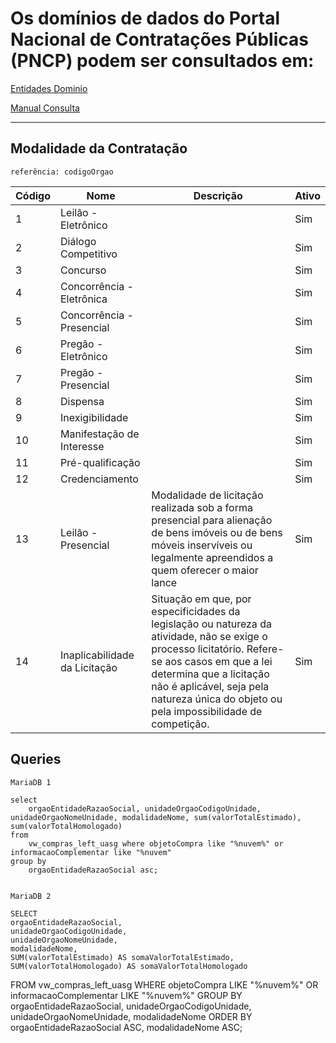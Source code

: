 # Os domínios de dados do Portal Nacional de Contratações Públicas (PNCP) podem ser consultados em:  
[Entidades Dominio](https://pncp.gov.br/app/entidades-dominio)

[Manual Consulta](https://www.gov.br/pncp/pt-br/central-de-conteudo/manuais/versoes-anteriores/ManualPNCPAPIConsultasVerso1.0.pdf)

------
## Modalidade da Contratação
    referência: codigoOrgao


| Código | Nome                          | Descrição                                                                                                                                                                                                 | Ativo |
|--------|-------------------------------|-----------------------------------------------------------------------------------------------------------------------------------------------------------------------------------------------------------|-------|
| 1      | Leilão - Eletrônico           |                                                                                                                                                                                                           | Sim   |
| 2      | Diálogo Competitivo           |                                                                                                                                                                                                           | Sim   |
| 3      | Concurso                      |                                                                                                                                                                                                           | Sim   |
| 4      | Concorrência - Eletrônica     |                                                                                                                                                                                                           | Sim   |
| 5      | Concorrência - Presencial     |                                                                                                                                                                                                           | Sim   |
| 6      | Pregão - Eletrônico           |                                                                                                                                                                                                           | Sim   |
| 7      | Pregão - Presencial           |                                                                                                                                                                                                           | Sim   |
| 8      | Dispensa                      |                                                                                                                                                                                                           | Sim   |
| 9      | Inexigibilidade               |                                                                                                                                                                                                           | Sim   |
| 10     | Manifestação de Interesse     |                                                                                                                                                                                                           | Sim   |
| 11     | Pré-qualificação              |                                                                                                                                                                                                           | Sim   |
| 12     | Credenciamento                |                                                                                                                                                                                                           | Sim   |
| 13     | Leilão - Presencial           | Modalidade de licitação realizada sob a forma presencial para alienação de bens imóveis ou de bens móveis inservíveis ou legalmente apreendidos a quem oferecer o maior lance                                 | Sim   |
| 14     | Inaplicabilidade da Licitação | Situação em que, por especificidades da legislação ou natureza da atividade, não se exige o processo licitatório. Refere-se aos casos em que a lei determina que a licitação não é aplicável, seja pela natureza única do objeto ou pela impossibilidade de competição. | Sim   |



## Queries

    MariaDB 1

    select 
        orgaoEntidadeRazaoSocial, unidadeOrgaoCodigoUnidade, unidadeOrgaoNomeUnidade, modalidadeNome, sum(valorTotalEstimado), sum(valorTotalHomologado)
    from 
        vw_compras_left_uasg where objetoCompra like "%nuvem%" or      informacaoComplementar like "%nuvem"
    group by 
        orgaoEntidadeRazaoSocial asc;


    MariaDB 2

    SELECT
    orgaoEntidadeRazaoSocial,
    unidadeOrgaoCodigoUnidade,
    unidadeOrgaoNomeUnidade,
    modalidadeNome,
    SUM(valorTotalEstimado) AS somaValorTotalEstimado,
    SUM(valorTotalHomologado) AS somaValorTotalHomologado
FROM
    vw_compras_left_uasg
WHERE
    objetoCompra LIKE "%nuvem%"
    OR informacaoComplementar LIKE "%nuvem%"
GROUP BY
    orgaoEntidadeRazaoSocial,
    unidadeOrgaoCodigoUnidade,
    unidadeOrgaoNomeUnidade,
    modalidadeNome
ORDER BY
    orgaoEntidadeRazaoSocial ASC,
    modalidadeNome ASC;
